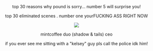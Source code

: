 </div>

<div align="center">
top 30 reasons why pound is sorry... number 5 will surprise you!
  
top 30 eliminated scenes . number one yourFUCKING ASS RIGHT NOW

![](https://files.catbox.moe/9z0spg.png)


mintcoffee duo (shadow & tails) ceo 

if you ever see me sitting with a "kelsey" guy pls call the police idk him!
</div>
